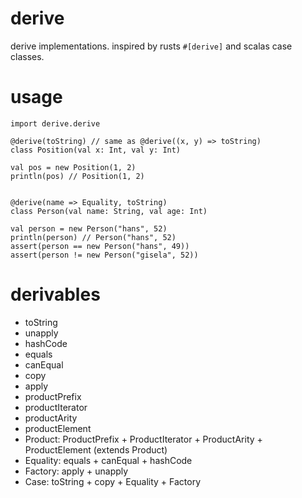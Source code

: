 # derive

derive implementations. inspired by rusts `#[derive]` and scalas case classes.

# usage

```
import derive.derive

@derive(toString) // same as @derive((x, y) => toString)
class Position(val x: Int, val y: Int)

val pos = new Position(1, 2)
println(pos) // Position(1, 2)


@derive(name => Equality, toString)
class Person(val name: String, val age: Int)

val person = new Person("hans", 52)
println(person) // Person("hans", 52)
assert(person == new Person("hans", 49))
assert(person != new Person("gisela", 52))
```

# derivables

* toString
* unapply
* hashCode
* equals
* canEqual
* copy
* apply
* productPrefix
* productIterator
* productArity
* productElement
* Product: ProductPrefix + ProductIterator + ProductArity + ProductElement (extends Product)
* Equality: equals + canEqual + hashCode
* Factory: apply + unapply 
* Case: toString + copy + Equality + Factory
